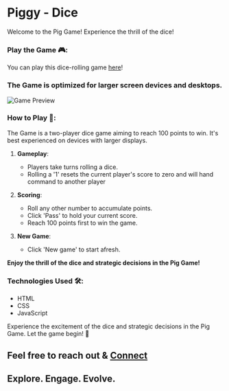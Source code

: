 # Piggy - Dice

Welcome to the Pig Game! Experience the thrill of the dice!

### Play the Game 🎮:

You can play this dice-rolling game [here](https://nittaany.github.io/piggyDice/)!

### The Game is optimized for larger screen devices and desktops.

![Game Preview](https://drive.google.com/uc?export=view&id=18znDqhk7I-VCr_7E-U6W0EDpqNz5GDyy)

### How to Play 🎯:

The Game is a two-player dice game aiming to reach 100 points to win.
It's best experienced on devices with larger displays.

1. **Gameplay**:

   - Players take turns rolling a dice.
   - Rolling a '1' resets the current player's score to zero and will hand command to another player

2. **Scoring**:

   - Roll any other number to accumulate points.
   - Click 'Pass' to hold your current score.
   - Reach 100 points first to win the game.

3. **New Game**:
   - Click 'New game' to start afresh.

**Enjoy the thrill of the dice and strategic decisions in the Pig Game!**

### Technologies Used 🛠️:

- HTML
- CSS
- JavaScript

Experience the excitement of the dice and strategic decisions in the Pig Game. Let the game begin! 🎲

## Feel free to reach out & [Connect](https://www.linkedin.com/in/satyam-c/)

## Explore. Engage. Evolve.
